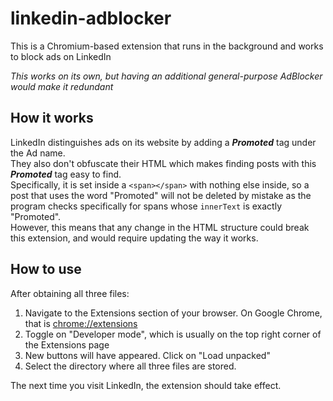 # linkedin-adblocker

This is a Chromium-based extension that runs in the background and works to block ads on LinkedIn

_This works on its own, but having an additional general-purpose AdBlocker would make it redundant_

## How it works

LinkedIn distinguishes ads on its website by adding a **_Promoted_** tag under the Ad name.  
They also don't obfuscate their HTML which makes finding posts with this **_Promoted_** tag easy to find.  
Specifically, it is set inside a `<span></span>` with nothing else inside, so a post that uses the word "Promoted" will not be deleted by mistake as the program checks specifically for spans whose `innerText` is exactly "Promoted".  
However, this means that any change in the HTML structure could break this extension, and would require updating the way it works.

## How to use

After obtaining all three files:

1. Navigate to the Extensions section of your browser. On Google Chrome, that is [chrome://extensions](chrome://extensions/)
2. Toggle on "Developer mode", which is usually on the top right corner of the Extensions page
3. New buttons will have appeared. Click on "Load unpacked"
4. Select the directory where all three files are stored.

The next time you visit LinkedIn, the extension should take effect.